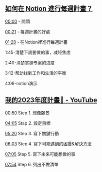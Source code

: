 ## [如何在 Notion 進行每週計畫？](https://www.youtube.com/watch?v=9LWdSNga4_Y)

[00:00](https://www.youtube.com/watch?v=9LWdSNga4_Y&t=0s) - 開頭 



[00:21](https://www.youtube.com/watch?v=9LWdSNga4_Y&t=21s) - 每週計畫的好處 

[01:28](https://www.youtube.com/watch?v=9LWdSNga4_Y&t=88s) - 在Notion裡進行每週計畫

1:45-清楚下周要做的事，减轻焦虑

2:40-清楚掌握专案的进度

3:12-帮助找到工作和生活的平衡

4:08-notion演示



## [我的2023年度計畫🚀 - YouTube](https://www.youtube.com/watch?v=HZEfrP7Vkzk)

[00:50](https://www.youtube.com/watch?v=HZEfrP7Vkzk&t=50s) Step 1. 想像願景 

[04:05](https://www.youtube.com/watch?v=HZEfrP7Vkzk&t=245s) Stap 2. 設定目標 

[05:20](https://www.youtube.com/watch?v=HZEfrP7Vkzk&t=320s) Step 3. 寫下關鍵行動 

[06:03](https://www.youtube.com/watch?v=HZEfrP7Vkzk&t=363s) Step 4. 寫下可能遇到的困擾&解決方法 

[07:05](https://www.youtube.com/watch?v=HZEfrP7Vkzk&t=425s) Step 5. 寫下未來可能想做的事 

[07:54](https://www.youtube.com/watch?v=HZEfrP7Vkzk&t=474s) Step 6. 列出不做清單
